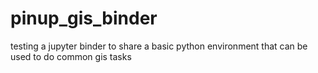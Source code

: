 # pinup_gis_binder
testing a jupyter binder to share a basic python environment that can be used to do common gis tasks


